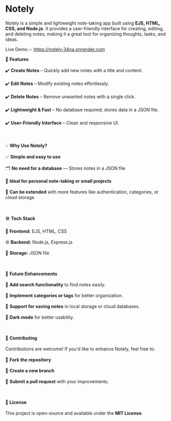 # Notely  
Notely is a simple and lightweight note-taking app built using **EJS, HTML, CSS, and Node.js**. It provides a user-friendly interface for creating, editing, and deleting notes, making it a great tool for organizing thoughts, tasks, and ideas.  

Live Demo :- https://notely-34na.onrender.com

🚀 **Features**<br>  
✔️ **Create Notes** – Quickly add new notes with a title and content.<br>  
✔️ **Edit Notes** – Modify existing notes effortlessly.<br>  
✔️ **Delete Notes** – Remove unwanted notes with a single click.<br>  
✔️ **Lightweight & Fast** – No database required; stores data in a JSON file.<br>  
✔️ **User-Friendly Interface** – Clean and responsive UI.<br>  
<br>  

💡 **Why Use Notely?**<br>  
✅ **Simple and easy to use**<br>  
🗂️ **No need for a database** — Stores notes in a JSON file<br>  
📝 **Ideal for personal note-taking or small projects**<br>  
🚀 **Can be extended** with more features like authentication, categories, or cloud storage<br>  
<br>  

🛠️ **Tech Stack**<br>  
🎨 **Frontend:** EJS, HTML, CSS<br>  
⚙️ **Backend:** Node.js, Express.js<br>  
📂 **Storage:** JSON file<br>  
<br>  

📌 **Future Enhancements**<br>  
🔹 **Add search functionality** to find notes easily.<br>  
🔹 **Implement categories or tags** for better organization.<br>  
🔹 **Support for saving notes** in local storage or cloud databases.<br>  
🔹 **Dark mode** for better usability.<br>  
<br>  

🤝 **Contributing**<br>  
Contributions are welcome! If you'd like to enhance Notely, feel free to:<br>  
🔹 **Fork the repository**<br>  
🔹 **Create a new branch**<br>  
🔹 **Submit a pull request** with your improvements.<br>  
<br>  

📜 **License**<br>  
This project is open-source and available under the **MIT License**.<br>  
